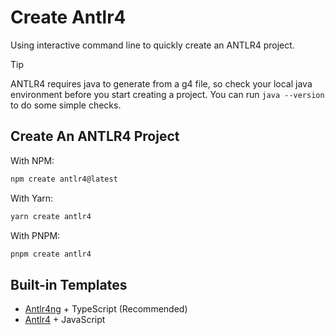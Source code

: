# Create Antlr4
Using interactive command line to quickly create an ANTLR4 project.

>[!TIP]
>ANTLR4 requires java to generate from a g4 file, so check your local java environment before you start creating a project. You can run `java --version` to do some simple checks.

## Create An ANTLR4 Project
With NPM:

```bash
npm create antlr4@latest
```

With Yarn:

```bash
yarn create antlr4
```

With PNPM:

```bash
pnpm create antlr4
```

## Built-in Templates
+ [Antlr4ng](https://github.com/mike-lischke/antlr4ng) + TypeScript (Recommended)
+ [Antlr4](https://github.com/antlr/antlr4/blob/dev/doc/javascript-target.md) + JavaScript
